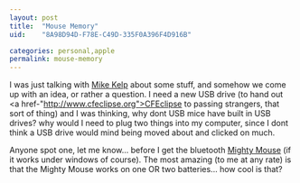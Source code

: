 ```yaml
---
layout: post
title:  "Mouse Memory"
uid:	"8A98D94D-F78E-C49D-335F0A396F4D916B"

categories: personal,apple
permalink: mouse-memory
---
```

I was just talking with <a href="http://www.edomgroup.com/blog">Mike Kelp</a> about some stuff, and somehow we come up with an idea, or rather a question. I need a new USB drive (to hand out <a href-"http://www.cfeclipse.org">CFEclipse</a> to passing strangers, that sort of thing) and I was thinking, why dont USB mice have built in USB drives? why would I need to plug two things into my computer, since I dont think a USB drive would mind being moved about and clicked on much.

Anyone spot one, let me know... before I get the bluetooth <a href="http://www.apple.com/mightymouse/">Mighty Mouse</a> (if it works under windows of course). The most amazing (to me at any rate) is that the Mighty Mouse works on one OR two batteries... how cool is that?